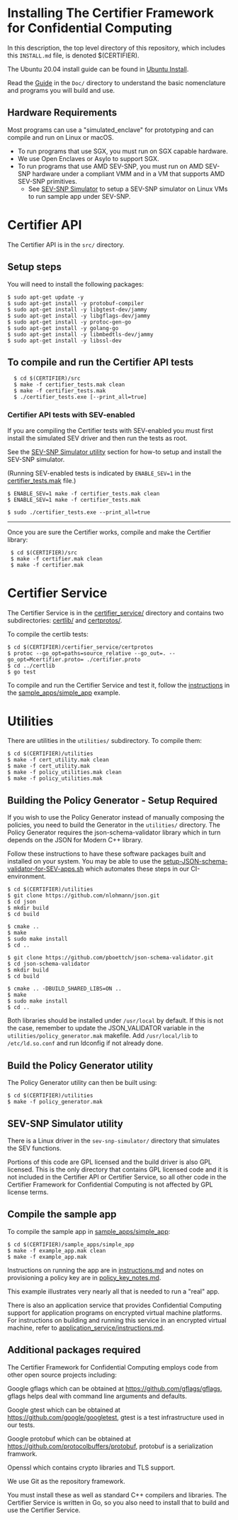 Installing The Certifier Framework for Confidential Computing 
=============================================================

In this description, the top level directory of this repository,
which includes this `INSTALL.md` file, is denoted $(CERTIFIER).

The Ubuntu 20.04 install guide can be found in
[Ubuntu Install](./Doc/install-certifier-Ubuntu-20.04.md).

Read the [Guide](./Doc/Guide.pdf) in the `Doc/` directory to understand the
basic nomenclature and programs you will build and use.

## Hardware Requirements

Most programs can use a "simulated_enclave" for prototyping and can compile
and run on Linux or macOS.

- To run programs that use SGX, you must run on SGX capable hardware.
- We use Open Enclaves or Asylo to support SGX.
- To run programs that use AMD SEV-SNP, you must run on AMD SEV-SNP hardware
  under a compliant VMM and in a VM that supports AMD SEV-SNP primitives.
  - See [SEV-SNP Simulator](#SEV-SNP-Simulator-utility) to setup a SEV-SNP
    simulator on Linux VMs to run sample app under SEV-SNP.


# Certifier API

The Certifier API is in the `src/` directory.

## Setup steps

You will need to install the following packages:

```shell
$ sudo apt-get update -y
$ sudo apt-get install -y protobuf-compiler
$ sudo apt-get install -y libgtest-dev/jammy
$ sudo apt-get install -y libgflags-dev/jammy
$ sudo apt-get install -y protoc-gen-go
$ sudo apt-get install -y golang-go
$ sudo apt-get install -y libmbedtls-dev/jammy
$ sudo apt-get install -y libssl-dev
```

## To compile and run the Certifier API tests

```shell
  $ cd $(CERTIFIER)/src
  $ make -f certifier_tests.mak clean
  $ make -f certifier_tests.mak
  $ ./certifier_tests.exe [--print_all=true]
```

### Certifier API tests with SEV-enabled

If you are compiling the Certifier tests with SEV-enabled you must first install
the simulated SEV driver and then run the tests as root.

See the [SEV-SNP Simulator utility](#SEV-SNP-Simulator-utility) section
for how-to setup and install the SEV-SNP simulator.

(Running SEV-enabled tests is indicated by `ENABLE_SEV=1` in the
[certifier_tests.mak](./src/certifier_tests.mak) file.)

```shell
$ ENABLE_SEV=1 make -f certifier_tests.mak clean
$ ENABLE_SEV=1 make -f certifier_tests.mak

$ sudo ./certifier_tests.exe --print_all=true
```

------

Once you are sure the Certifier works, compile and make the Certifier library:

```shell
 $ cd $(CERTIFIER)/src
 $ make -f certifier.mak clean
 $ make -f certifier.mak
```

# Certifier Service

The Certifier Service is in the [certifier_service/](./certifier_service/) directory
and contains two subdirectories: [certlib/](./certifier_service/certlib/) and
[certprotos/](./certifier_service/certprotos/).

To compile the certlib tests:

  ```shell
  $ cd $(CERTIFIER)/certifier_service/certprotos
  $ protoc --go_opt=paths=source_relative --go_out=. --go_opt=Mcertifier.proto= ./certifier.proto
  $ cd ../certlib
  $ go test
```
To compile and run the Certifier Service and test it, follow
the [instructions](./sample_apps/simple_app/instructions.md)
in the [sample_apps/simple_app](./sample_apps/simple_app/) example.


# Utilities

There are utilities in the `utilities/` subdirectory.  To compile them:

```shell
$ cd $(CERTIFIER)/utilities
$ make -f cert_utility.mak clean
$ make -f cert_utility.mak
$ make -f policy_utilities.mak clean
$ make -f policy_utilities.mak
```

## Building the Policy Generator - Setup Required

If you wish to use the Policy Generator instead of manually composing the
policies, you need to build the Generator in the `utilities/` directory.
The Policy Generator requires the json-schema-validator library which in turn
depends on the JSON for Modern C++ library.

Follow these instructions to have these software packages built and installed
on your system. You may be able to use the
[setup-JSON-schema-validator-for-SEV-apps.sh](./CI/scripts/setup-JSON-schema-validator-for-SEV-apps.sh)
which automates these steps in our CI-environment.

```shell
$ cd $(CERTIFIER)/utilities
$ git clone https://github.com/nlohmann/json.git
$ cd json
$ mkdir build
$ cd build

$ cmake ..
$ make
$ sudo make install
$ cd ..

$ git clone https://github.com/pboettch/json-schema-validator.git
$ cd json-schema-validator
$ mkdir build
$ cd build

$ cmake .. -DBUILD_SHARED_LIBS=ON ..
$ make
$ sudo make install
$ cd ..
```

Both libraries should be installed under `/usr/local` by default. If this is
not the case, remember to update the JSON_VALIDATOR variable in the
`utilities/policy_generator.mak` makefile.
Add `/usr/local/lib` to `/etc/ld.so.conf` and run ldconfig if not already done.

## Build the Policy Generator utility

The Policy Generator utility can then be built using:

```shell
$ cd $(CERTIFIER)/utilities
$ make -f policy_generator.mak
```

## SEV-SNP Simulator utility

There is a Linux driver in the `sev-snp-simulator/` directory that simulates
the SEV functions.

Portions of this code are GPL licensed and the build driver is also GPL licensed.
This is the only directory that contains GPL licensed code and it is not included in
the Certifier API or Certifier Service, so all other code in the Certifier Framework
for Confidential Computing is not affected by GPL license terms.

## Compile the sample app

To compile the sample app in [sample_apps/simple_app](sample_apps/simple_app/):

```shell
$ cd $(CERTIFIER)/sample_apps/simple_app
$ make -f example_app.mak clean
$ make -f example_app.mak
```

Instructions on running the app are in
[instructions.md](./sample_apps/simple_app/instructions.md)
and notes on provisioning a policy key are in
[policy_key_notes.md](./sample_apps/simple_app/policy_key_notes.md).

This example illustrates very nearly all that is needed to run a "real" app.

There is also an application service that provides Confidential Computing
support for application programs on encrypted virtual machine platforms.
For instructions on building and running this service in an encrypted
virtual machine, refer to
 [application_service/instructions.md](./application_service/instructions.md).


Additional packages required
----------------------------

The Certifier Framework for Confidential Computing employs code from other open
source projects including:

Google gflags which can be obtained at https://github.com/gflags/gflags,
  gflags helps deal with command line arguments and defaults.

Google gtest which can be obtained at https://github.com/google/googletest,
  gtest is a test infrastructure used in our tests.

Google protobuf which can be obtained at https://github.com/protocolbuffers/protobuf,
  protobuf is a serialization framwork.

Openssl which contains crypto libraries and TLS support.

We use Git as the repository framework.

You must install these as well as standard C++ compilers and libraries.  The
Certifier Service is written in Go, so you also need to install that to build and use
the Certifier Service.

